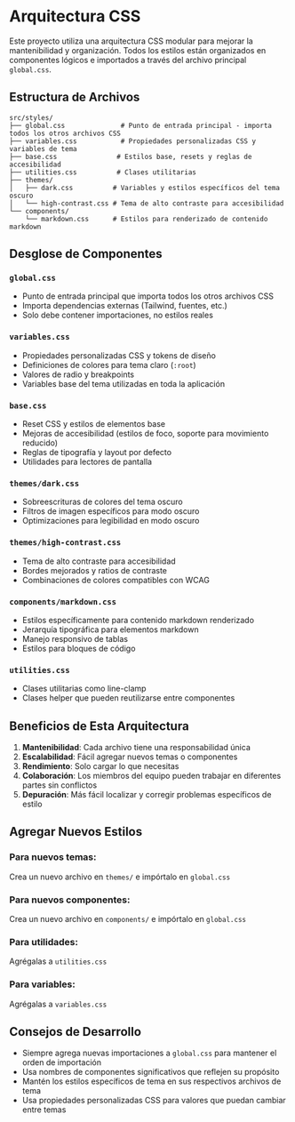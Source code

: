 # Arquitectura CSS

Este proyecto utiliza una arquitectura CSS modular para mejorar la mantenibilidad y organización. Todos los estilos están organizados en componentes lógicos e importados a través del archivo principal `global.css`.

## Estructura de Archivos

```
src/styles/
├── global.css              # Punto de entrada principal - importa todos los otros archivos CSS
├── variables.css           # Propiedades personalizadas CSS y variables de tema
├── base.css               # Estilos base, resets y reglas de accesibilidad
├── utilities.css          # Clases utilitarias
├── themes/
│   ├── dark.css          # Variables y estilos específicos del tema oscuro
│   └── high-contrast.css # Tema de alto contraste para accesibilidad
└── components/
    └── markdown.css      # Estilos para renderizado de contenido markdown
```

## Desglose de Componentes

### `global.css`
- Punto de entrada principal que importa todos los otros archivos CSS
- Importa dependencias externas (Tailwind, fuentes, etc.)
- Solo debe contener importaciones, no estilos reales

### `variables.css`
- Propiedades personalizadas CSS y tokens de diseño
- Definiciones de colores para tema claro (`:root`)
- Valores de radio y breakpoints
- Variables base del tema utilizadas en toda la aplicación

### `base.css`
- Reset CSS y estilos de elementos base
- Mejoras de accesibilidad (estilos de foco, soporte para movimiento reducido)
- Reglas de tipografía y layout por defecto
- Utilidades para lectores de pantalla

### `themes/dark.css`
- Sobreescrituras de colores del tema oscuro
- Filtros de imagen específicos para modo oscuro
- Optimizaciones para legibilidad en modo oscuro

### `themes/high-contrast.css`
- Tema de alto contraste para accesibilidad
- Bordes mejorados y ratios de contraste
- Combinaciones de colores compatibles con WCAG

### `components/markdown.css`
- Estilos específicamente para contenido markdown renderizado
- Jerarquía tipográfica para elementos markdown
- Manejo responsivo de tablas
- Estilos para bloques de código

### `utilities.css`
- Clases utilitarias como line-clamp
- Clases helper que pueden reutilizarse entre componentes

## Beneficios de Esta Arquitectura

1. **Mantenibilidad**: Cada archivo tiene una responsabilidad única
2. **Escalabilidad**: Fácil agregar nuevos temas o componentes
3. **Rendimiento**: Solo cargar lo que necesitas
4. **Colaboración**: Los miembros del equipo pueden trabajar en diferentes partes sin conflictos
5. **Depuración**: Más fácil localizar y corregir problemas específicos de estilo

## Agregar Nuevos Estilos

### Para nuevos temas:
Crea un nuevo archivo en `themes/` e impórtalo en `global.css`

### Para nuevos componentes:
Crea un nuevo archivo en `components/` e impórtalo en `global.css`

### Para utilidades:
Agrégalas a `utilities.css`

### Para variables:
Agrégalas a `variables.css`

## Consejos de Desarrollo

- Siempre agrega nuevas importaciones a `global.css` para mantener el orden de importación
- Usa nombres de componentes significativos que reflejen su propósito
- Mantén los estilos específicos de tema en sus respectivos archivos de tema
- Usa propiedades personalizadas CSS para valores que puedan cambiar entre temas
